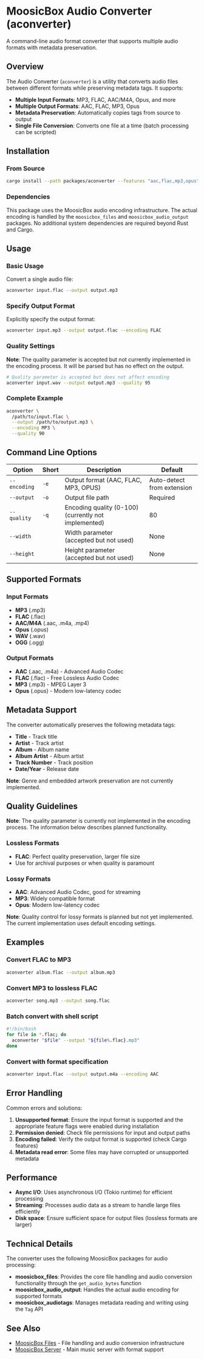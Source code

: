 # MoosicBox Audio Converter (aconverter)

A command-line audio format converter that supports multiple audio formats with metadata preservation.

## Overview

The Audio Converter (`aconverter`) is a utility that converts audio files between different formats while preserving metadata tags. It supports:

- **Multiple Input Formats**: MP3, FLAC, AAC/M4A, Opus, and more
- **Multiple Output Formats**: AAC, FLAC, MP3, Opus
- **Metadata Preservation**: Automatically copies tags from source to output
- **Single File Conversion**: Converts one file at a time (batch processing can be scripted)

## Installation

### From Source

```bash
cargo install --path packages/aconverter --features "aac,flac,mp3,opus"
```

### Dependencies

This package uses the MoosicBox audio encoding infrastructure. The actual encoding is handled by the `moosicbox_files` and `moosicbox_audio_output` packages. No additional system dependencies are required beyond Rust and Cargo.

## Usage

### Basic Usage

Convert a single audio file:

```bash
aconverter input.flac --output output.mp3
```

### Specify Output Format

Explicitly specify the output format:

```bash
aconverter input.mp3 --output output.flac --encoding FLAC
```

### Quality Settings

**Note**: The quality parameter is accepted but not currently implemented in the encoding process. It will be parsed but has no effect on the output.

```bash
# Quality parameter is accepted but does not affect encoding
aconverter input.wav --output output.mp3 --quality 95
```

### Complete Example

```bash
aconverter \
  /path/to/input.flac \
  --output /path/to/output.mp3 \
  --encoding MP3 \
  --quality 90
```

## Command Line Options

| Option       | Short | Description                                          | Default                    |
| ------------ | ----- | ---------------------------------------------------- | -------------------------- |
| `--encoding` | `-e`  | Output format (AAC, FLAC, MP3, OPUS)                 | Auto-detect from extension |
| `--output`   | `-o`  | Output file path                                     | Required                   |
| `--quality`  | `-q`  | Encoding quality (0-100) (currently not implemented) | 80                         |
| `--width`    |       | Width parameter (accepted but not used)              | None                       |
| `--height`   |       | Height parameter (accepted but not used)             | None                       |

## Supported Formats

### Input Formats

- **MP3** (.mp3)
- **FLAC** (.flac)
- **AAC/M4A** (.aac, .m4a, .mp4)
- **Opus** (.opus)
- **WAV** (.wav)
- **OGG** (.ogg)

### Output Formats

- **AAC** (.aac, .m4a) - Advanced Audio Codec
- **FLAC** (.flac) - Free Lossless Audio Codec
- **MP3** (.mp3) - MPEG Layer 3
- **Opus** (.opus) - Modern low-latency codec

## Metadata Support

The converter automatically preserves the following metadata tags:

- **Title** - Track title
- **Artist** - Track artist
- **Album** - Album name
- **Album Artist** - Album artist
- **Track Number** - Track position
- **Date/Year** - Release date

**Note**: Genre and embedded artwork preservation are not currently implemented.

## Quality Guidelines

**Note**: The quality parameter is currently not implemented in the encoding process. The information below describes planned functionality.

### Lossless Formats

- **FLAC**: Perfect quality preservation, larger file size
- Use for archival purposes or when quality is paramount

### Lossy Formats

- **AAC**: Advanced Audio Codec, good for streaming
- **MP3**: Widely compatible format
- **Opus**: Modern low-latency codec

**Note**: Quality control for lossy formats is planned but not yet implemented. The current implementation uses default encoding settings.

## Examples

### Convert FLAC to MP3

```bash
aconverter album.flac --output album.mp3
```

### Convert MP3 to lossless FLAC

```bash
aconverter song.mp3 --output song.flac
```

### Batch convert with shell script

```bash
#!/bin/bash
for file in *.flac; do
  aconverter "$file" --output "${file%.flac}.mp3"
done
```

### Convert with format specification

```bash
aconverter input.flac --output output.m4a --encoding AAC
```

## Error Handling

Common errors and solutions:

1. **Unsupported format**: Ensure the input format is supported and the appropriate feature flags were enabled during installation
2. **Permission denied**: Check file permissions for input and output paths
3. **Encoding failed**: Verify the output format is supported (check Cargo features)
4. **Metadata read error**: Some files may have corrupted or unsupported metadata

## Performance

- **Async I/O**: Uses asynchronous I/O (Tokio runtime) for efficient processing
- **Streaming**: Processes audio data as a stream to handle large files efficiently
- **Disk space**: Ensure sufficient space for output files (lossless formats are larger)

## Technical Details

The converter uses the following MoosicBox packages for audio processing:

- **moosicbox_files**: Provides the core file handling and audio conversion functionality through the `get_audio_bytes` function
- **moosicbox_audio_output**: Handles the actual audio encoding for supported formats
- **moosicbox_audiotags**: Manages metadata reading and writing using the `Tag` API

## See Also

- [MoosicBox Files](../files/README.md) - File handling and audio conversion infrastructure
- [MoosicBox Server](../server/README.md) - Main music server with format support
